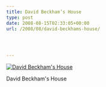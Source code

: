 ```yaml
---
title: David Beckham’s House
type: post
date: 2008-08-15T02:33:05+00:00
url: /2008/08/david-beckhams-house/




---
```

<div class="flickr">
  <a href="http://www.flickr.com/photos/silpakhon/2747197090/" title="David Beckham's House"><img src="//farm4.static.flickr.com/3113/2747197090_64c145b85f.jpg" alt="David Beckham's House" /></a></p>

  <p>
    David Beckham's House
  </p>
</div>
